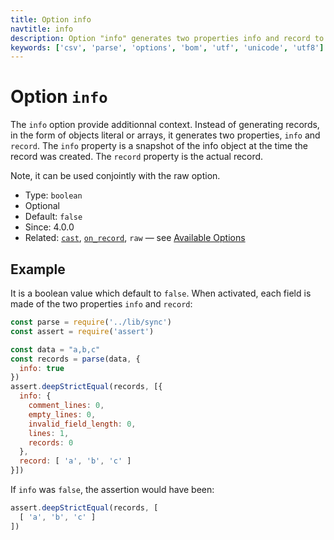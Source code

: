 ```yaml
---
title: Option info
navtitle: info
description: Option "info" generates two properties info and record to provide additionnal context information.
keywords: ['csv', 'parse', 'options', 'bom', 'utf', 'unicode', 'utf8']
---
```


# Option `info`

The `info` option provide additionnal context. Instead of generating records, in the form of objects literal or arrays, it generates two properties, `info` and `record`. The `info` property is a snapshot of the info object at the time the record was created. The `record` property is the actual record.

Note, it can be used conjointly with the raw option.

* Type: `boolean`
* Optional
* Default: `false`
* Since: 4.0.0
* Related: [`cast`](/parse/options/cast/), [`on_record`](/parse/options/on_record/), `raw` &mdash; see [Available Options](/parse/options/#available-options)

## Example

It is a boolean value which default to `false`. When activated, each field is made of the two properties `info` and `record`:

```js
const parse = require('../lib/sync')
const assert = require('assert')

const data = "a,b,c"
const records = parse(data, {
  info: true
})
assert.deepStrictEqual(records, [{
  info: {
    comment_lines: 0,
    empty_lines: 0,
    invalid_field_length: 0,
    lines: 1,
    records: 0
  },
  record: [ 'a', 'b', 'c' ]
}])
```

If `info` was `false`, the assertion would have been:

```js
assert.deepStrictEqual(records, [
  [ 'a', 'b', 'c' ]
])
```
